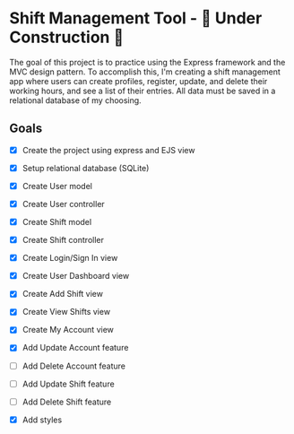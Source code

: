 # Shift Management Tool - 🚧 Under Construction 🚧
The goal of this project is to practice using the Express framework and the MVC design pattern.
To accomplish this, I'm creating a shift management app where users can create profiles,
register, update, and delete their working hours, and see a list of their entries.
All data must be saved in a relational database of my choosing.

## Goals
- [x] Create the project using express and EJS view
- [x] Setup relational database (SQLite)
- [x] Create User model
- [x] Create User controller
- [x] Create Shift model
- [x] Create Shift controller
- [x] Create Login/Sign In view
- [x] Create User Dashboard view
- [x] Create Add Shift view
- [x] Create View Shifts view
- [x] Create My Account view
- [x] Add Update Account feature
- [ ] Add Delete Account feature
- [ ] Add Update Shift feature
- [ ] Add Delete Shift feature
- [x] Add styles


